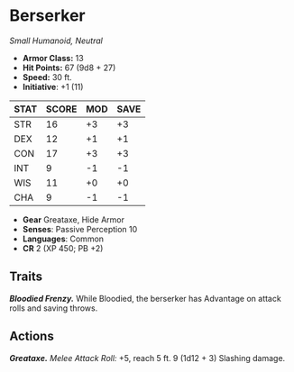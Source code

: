 # Berserker

*Small Humanoid, Neutral*

- **Armor Class:** 13
- **Hit Points:** 67 (9d8 + 27)
- **Speed:** 30 ft.
- **Initiative**: +1 (11)

|STAT|SCORE|MOD|SAVE|
| --- | --- | --- | ---- |
| STR | 16 | +3 | +3 |
| DEX | 12 | +1 | +1 |
| CON | 17 | +3 | +3 |
| INT | 9 | -1 | -1 |
| WIS | 11 | +0 | +0 |
| CHA | 9 | -1 | -1 |

- **Gear** Greataxe, Hide Armor
- **Senses**: Passive Perception 10
- **Languages**: Common
- **CR** 2 (XP 450; PB +2)

## Traits

***Bloodied Frenzy.*** While Bloodied, the berserker has Advantage on attack rolls and saving throws.


## Actions

***Greataxe.*** *Melee Attack Roll:* +5, reach 5 ft. 9 (1d12 + 3) Slashing damage.


